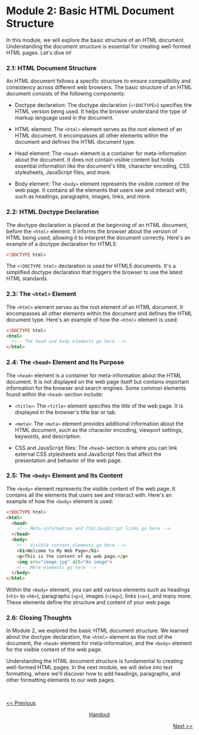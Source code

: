 # Module 2: Basic HTML Document Structure

In this module, we will explore the basic structure of an HTML document. Understanding the document structure is essential for creating well-formed HTML pages. Let's dive in!

### 2.1: HTML Document Structure
An HTML document follows a specific structure to ensure compatibility and consistency across different web browsers. The basic structure of an HTML document consists of the following components:

- Doctype declaration: The doctype declaration (`<!DOCTYPE>`) specifies the HTML version being used. It helps the browser understand the type of markup language used in the document.

- HTML element: The `<html>` element serves as the root element of an HTML document. It encompasses all other elements within the document and defines the HTML document type.

- Head element: The `<head>` element is a container for meta-information about the document. It does not contain visible content but holds essential information like the document's title, character encoding, CSS stylesheets, JavaScript files, and more.

- Body element: The `<body>` element represents the visible content of the web page. It contains all the elements that users see and interact with, such as headings, paragraphs, images, links, and more.

### 2.2: HTML Doctype Declaration
The doctype declaration is placed at the beginning of an HTML document, before the `<html>` element. It informs the browser about the version of HTML being used, allowing it to interpret the document correctly. Here's an example of a doctype declaration for HTML5:

```html
<!DOCTYPE html>
```

The `<!DOCTYPE html>` declaration is used for HTML5 documents. It's a simplified doctype declaration that triggers the browser to use the latest HTML standards.

### 2.3: The `<html>` Element
The `<html>` element serves as the root element of an HTML document. It encompasses all other elements within the document and defines the HTML document type. Here's an example of how the `<html>` element is used:

```html
<!DOCTYPE html>
<html>
  <!-- The head and body elements go here -->
</html>
```

### 2.4: The `<head>` Element and Its Purpose
The `<head>` element is a container for meta-information about the HTML document. It is not displayed on the web page itself but contains important information for the browser and search engines. Some common elements found within the `<head>` section include:

- `<title>`: The `<title>` element specifies the title of the web page. It is displayed in the browser's title bar or tab.

- `<meta>`: The `<meta>` element provides additional information about the HTML document, such as the character encoding, viewport settings, keywords, and description.

- CSS and JavaScript files: The `<head>` section is where you can link external CSS stylesheets and JavaScript files that affect the presentation and behavior of the web page.

### 2.5: The `<body>` Element and Its Content
The `<body>` element represents the visible content of the web page. It contains all the elements that users see and interact with. Here's an example of how the `<body>` element is used:

```html
<!DOCTYPE html>
<html>
  <head>
    <!-- Meta-information and CSS/JavaScript links go here -->
  </head>
  <body>
    <!-- Visible content elements go here -->
    <h1>Welcome to My Web Page</h1>
    <p>This is the content of my web page.</p>
    <img src="image.jpg" alt="An image">
    <!-- More elements go here -->
  </body>
</html>
```

Within the `<body>` element, you can add various elements such as headings (`<h1>` to `<h6>`), paragraphs (`<p>`), images (`<img>`), links (`<a>`), and many more. These elements define the structure and content of your web page.

### 2.6: Closing Thoughts
In Module 2, we explored the basic HTML document structure. We learned about the doctype declaration, the `<html>` element as the root of the document, the `<head>` element for meta-information, and the `<body>` element for the visible content of the web page.

Understanding the HTML document structure is fundamental to creating well-formed HTML pages. In the next module, we will delve into text formatting, where we'll discover how to add headings, paragraphs, and other formatting elements to our web pages.

<br>

<p align="left"><a href="https://github.com/vennby/ChatGPT-University/blob/main/HTML/Module%201.md"><< Previous</a></p>
<p align="center"><a href="https://github.com/vennby/ChatGPT-University/blob/main/HTML/Handout.md">Handout</p>
<p align="right"><a href="https://github.com/vennby/ChatGPT-University/blob/main/HTML/Module%203.md">Next >></p>
